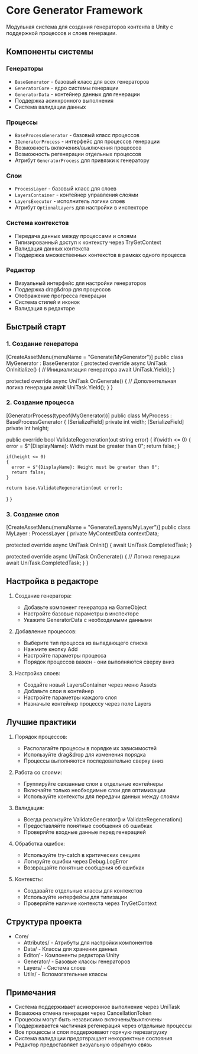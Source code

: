# Core Generator Framework

Модульная система для создания генераторов контента в Unity с поддержкой процессов и слоев генерации.

## Компоненты системы

### Генераторы
- `BaseGenerator` - базовый класс для всех генераторов
- `GeneratorCore` - ядро системы генерации
- `GeneratorData` - контейнер данных для генерации
- Поддержка асинхронного выполнения
- Система валидации данных

### Процессы
- `BaseProcessGenerator` - базовый класс процессов
- `IGeneratorProcess` - интерфейс для процессов генерации
- Возможность включения/выключения процессов
- Возможность регенерации отдельных процессов
- Атрибут `GeneratorProcess` для привязки к генератору

### Слои
- `ProcessLayer` - базовый класс для слоев
- `LayersContainer` - контейнер управления слоями
- `LayersExecutor` - исполнитель логики слоев
- Атрибут `OptionalLayers` для настройки в инспекторе

### Система контекстов
- Передача данных между процессами и слоями
- Типизированный доступ к контексту через TryGetContext
- Валидация данных контекста
- Поддержка множественных контекстов в рамках одного процесса

### Редактор
- Визуальный интерфейс для настройки генераторов
- Поддержка drag&drop для процессов
- Отображение прогресса генерации
- Система стилей и иконок
- Валидация в редакторе

## Быстрый старт

### 1. Создание генератора

[CreateAssetMenu(menuName = "Generate/MyGenerator")]
public class MyGenerator : BaseGenerator 
{
  protected override async UniTask OnInitialize()
  {
    // Инициализация генератора
    await UniTask.Yield();
  }

  protected override async UniTask OnGenerate()
  {
    // Дополнительная логика генерации
    await UniTask.Yield();
  }
}

### 2. Создание процесса

[GeneratorProcess(typeof(MyGenerator))]
public class MyProcess : BaseProcessGenerator
{
  [SerializeField] private int width;
  [SerializeField] private int height;
    
  public override bool ValidateRegeneration(out string error)
  {
    if(width <= 0)
    {
      error = $"{DisplayName}: Width must be greater than 0";
      return false;
    }
    
    if(height <= 0)
    {
      error = $"{DisplayName}: Height must be greater than 0";
      return false;
    }
    
    return base.ValidateRegeneration(out error);
  }
}

### 3. Создание слоя

[CreateAssetMenu(menuName = "Generate/Layers/MyLayer")]
public class MyLayer : ProcessLayer
{
  private MyContextData contextData;

  protected override async UniTask OnInit()
  {
    await UniTask.CompletedTask;
  }

  protected override async UniTask OnGenerate()
  {
    // Логика генерации
    await UniTask.CompletedTask;
  }
}

## Настройка в редакторе

1. Создание генератора:
   - Добавьте компонент генератора на GameObject
   - Настройте базовые параметры в инспекторе
   - Укажите GeneratorData с необходимыми данными

2. Добавление процессов:
   - Выберите тип процесса из выпадающего списка
   - Нажмите кнопку Add
   - Настройте параметры процесса
   - Порядок процессов важен - они выполняются сверху вниз

3. Настройка слоев:
   - Создайте новый LayersContainer через меню Assets
   - Добавьте слои в контейнер
   - Настройте параметры каждого слоя
   - Назначьте контейнер процессу через поле Layers

## Лучшие практики

1. Порядок процессов:
   - Располагайте процессы в порядке их зависимостей
   - Используйте drag&drop для изменения порядка
   - Процессы выполняются последовательно сверху вниз

2. Работа со слоями:
   - Группируйте связанные слои в отдельные контейнеры
   - Включайте только необходимые слои для оптимизации
   - Используйте контексты для передачи данных между слоями

3. Валидация:
   - Всегда реализуйте ValidateGenerator() и ValidateRegeneration()
   - Предоставляйте понятные сообщения об ошибках
   - Проверяйте входные данные перед генерацией

4. Обработка ошибок:
   - Используйте try-catch в критических секциях
   - Логируйте ошибки через Debug.LogError
   - Возвращайте понятные сообщения об ошибках

5. Контексты:
   - Создавайте отдельные классы для контекстов
   - Используйте интерфейсы для типизации
   - Проверяйте наличие контекста через TryGetContext

## Структура проекта

- Core/
  - Attributes/ - Атрибуты для настройки компонентов
  - Data/ - Классы для хранения данных
  - Editor/ - Компоненты редактора Unity
  - Generator/ - Базовые классы генераторов
  - Layers/ - Система слоев
  - Utils/ - Вспомогательные классы

## Примечания

- Система поддерживает асинхронное выполнение через UniTask
- Возможна отмена генерации через CancellationToken
- Процессы могут быть независимо включены/выключены
- Поддерживается частичная регенерация через отдельные процессы
- Все процессы и слои поддерживают горячую перезагрузку
- Система валидации предотвращает некорректные состояния
- Редактор предоставляет визуальную обратную связь
